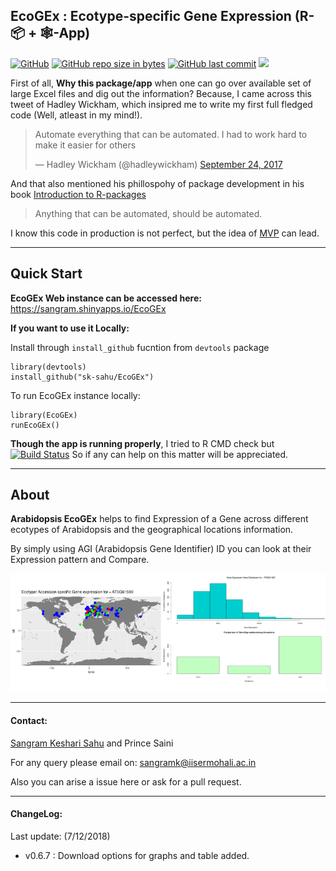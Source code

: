 ## EcoGEx : Ecotype-specific Gene Expression (R-📦 + 🕸️-App)

[![GitHub](https://img.shields.io/github/license/sk-sahu/EcoGEx.svg?style=flat)](https://github.com/sk-sahu/EcoGEx/blob/master/LICENSE)
[![GitHub repo size in bytes](https://img.shields.io/github/repo-size/sk-sahu/EcoGEx.svg?style=flat)](https://github.com/sk-sahu/EcoGEx/archive/master.zip)
[![GitHub last commit](https://img.shields.io/github/last-commit/sk-sahu/EcoGEx.svg?style=flat)](https://github.com/sk-sahu/EcoGEx/)
[![](https://img.shields.io/website-up-down-green-orange/https/sksahu.net/.svg?style=flat)](https://sangram.shinyapps.io/EcoGEx)

First of all, **Why this package/app** when one can go over available set of large Excel files and dig out the information?
Because, I came across this tweet of Hadley Wickham, which insipred me to write my first full fledged code (Well, atleast in my mind!).

<blockquote class="twitter-tweet" data-conversation="none" data-lang="en"><p lang="en" dir="ltr">Automate everything that can be automated. I had to work hard to make it easier for others</p>&mdash; Hadley Wickham (@hadleywickham) <a href="https://twitter.com/hadleywickham/status/911992796441083906?ref_src=twsrc%5Etfw">September 24, 2017</a></blockquote>


And that also mentioned his phillospohy of package development in his book [Introduction to R-packages](http://r-pkgs.had.co.nz/intro.html)
> Anything that can be automated, should be automated.

I know this code in production is not perfect, but the idea of [MVP](https://en.wikipedia.org/wiki/Minimum_viable_product) can lead.

--------------
## Quick Start

**EcoGEx Web instance can be accessed here:** https://sangram.shinyapps.io/EcoGEx 

**If you want to use it Locally:**

Install through `install_github` fucntion from `devtools` package
```
library(devtools)
install_github("sk-sahu/EcoGEx")
```
To run EcoGEx instance locally:
```
library(EcoGEx)
runEcoGEx()
```
**Though the app is running properly**, I tried to R CMD check but [![Build Status](https://travis-ci.org/sk-sahu/EcoGEx.svg?branch=master)](https://travis-ci.org/sk-sahu/EcoGEx) So if any can help on this matter will be appreciated.

--------
## About

**Arabidopsis EcoGEx** helps to find Expression of a Gene across different ecotypes of Arabidopsis and the geographical locations information.

By simply using AGI (Arabidopsis Gene Identifier) ID you can look at their Expression pattern and Compare.

<img src="./inst/app/images/EcoGEx_results.png">

--------------
#### Contact:
[Sangram Keshari Sahu](https://sksahu.net) and Prince Saini

For any query please email on: sangramk@iisermohali.ac.in

Also you can arise a issue here or ask for a pull request.

---------------
#### ChangeLog:
Last update:
(7/12/2018)
* v0.6.7 : Download options for graphs and table added.
